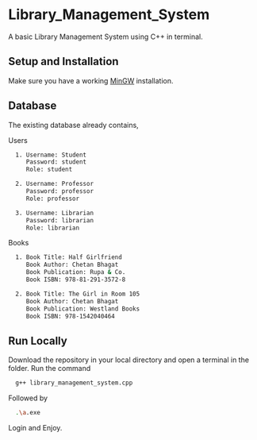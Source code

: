 # Library_Management_System
A basic Library Management System using C++ in terminal.

## Setup and Installation

Make sure you have a working [MinGW](https://www.mingw-w64.org/) installation.

## Database

The existing database already contains,

Users

```bash
  1. Username: Student
     Password: student
     Role: student
```
```bash
  2. Username: Professor
     Password: professor
     Role: professor
```
```bash
  3. Username: Librarian
     Password: librarian
     Role: librarian
```

Books

```bash
  1. Book Title: Half Girlfriend
     Book Author: Chetan Bhagat
     Book Publication: Rupa & Co.
     Book ISBN: 978-81-291-3572-8
```
```bash
  2. Book Title: The Girl in Room 105
     Book Author: Chetan Bhagat
     Book Publication: Westland Books
     Book ISBN: 978-1542040464
```

## Run Locally

Download the repository in your local directory and open a terminal in the folder. Run the command 

```bash
  g++ library_management_system.cpp
```

Followed by

```bash
  .\a.exe
```
Login and Enjoy.